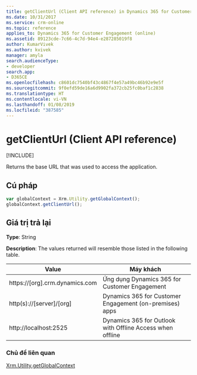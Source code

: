 ```yaml
---
title: getClientUrl (Client API reference) in Dynamics 365 for Customer Engagement apps | MicrosoftDocs
ms.date: 10/31/2017
ms.service: crm-online
ms.topic: reference
applies_to: Dynamics 365 for Customer Engagement (online)
ms.assetid: 89123cde-7c66-4c7d-94e4-e287285019f8
author: KumarVivek
ms.author: kvivek
manager: amyla
search.audienceType:
- developer
search.app:
- D365CE
ms.openlocfilehash: c8601dc7540bf43c4867f4e57a49bc46b92e9e5f
ms.sourcegitcommit: 9f0efd59de16a6d9902fa372cb25fc0baf1c2838
ms.translationtype: HT
ms.contentlocale: vi-VN
ms.lasthandoff: 01/08/2019
ms.locfileid: "387585"
---
```

# <a name="getclienturl-client-api-reference"></a>getClientUrl (Client API reference)

[!INCLUDE[](../../../../../includes/cc_applies_to_update_9_0_0.md)]

Returns the base URL that was used to access the application.

## <a name="syntax"></a>Cú pháp

```JavaScript
var globalContext = Xrm.Utility.getGlobalContext();
globalContext.getClientUrl();
``` 

## <a name="return-value"></a>Giá trị trả lại

**Type**: String

**Description**: The values returned will resemble those listed in the following table.


|             Value              |                                    Máy khách                                     |
|--------------------------------|-------------------------------------------------------------------------------|
| https://[org].crm.dynamics.com |                   Ứng dụng Dynamics 365 for Customer Engagement                   |
|    http(s)://[server]/[org]    |                Dynamics 365 for Customer Engagement (on-premises) apps                |
|     http://localhost:2525      | Dynamics 365 for Outlook with Offline Access when offline |

### <a name="related-topics"></a>Chủ đề liên quan

[Xrm.Utility.getGlobalContext](../getGlobalContext.md)
